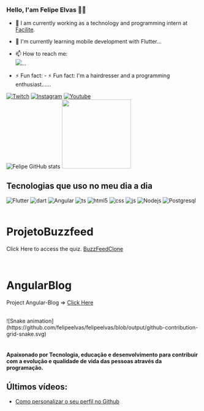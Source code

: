 

### Hello, I'am Felipe Elvas 👋🏼

- 🔭 I am currently working as a technology and programming intern at [Facilite](https://www.facilite.co/).
- 🌱 I'm currently learning mobile development with Flutter...
- 📫 How to reach me: <br> [![](https://img.shields.io/badge/WhatsApp-25D366?style=for-the-badge&logo=whatsapp&logoColor=white)](https://wa.me/message/PRLGMKOFK45MA1)...

- ⚡ Fun fact: - ⚡ Fun fact: I'm a hairdresser and a programming enthusiast......

[![Twitch](https://img.shields.io/badge/Twitch-9146FF?style=for-the-badge&logo=twitch&logoColor=white)](https://dashboard.twitch.tv/u/elvasf/home)
[![Instagram](https://img.shields.io/badge/Instagram-E4405F?style=for-the-badge&logo=instagram&logoColor=white)](https://www.instagram.com/felipe_elvas/)
[![Youtube](https://img.shields.io/badge/YouTube-FF0000?style=for-the-badge&logo=youtube&logoColor=white)](https://www.youtube.com/@felipeelvas)
<br>
![Felipe GitHub stats](https://github-readme-stats.vercel.app/api?username=felipeelvas&show_icons=true&theme=dracula)
<img height="180em" src="https://github-readme-stats.vercel.app/api/top-langs/?username=felipeelvas&layout=compact&langs_count=6&theme=tokyonight"/>


## Tecnologias que uso no meu dia a dia

<div style="display: inline_block">
<img aling="center" alt="Flutter" src="https://img.shields.io/badge/Flutter-02569B?style=for-the-badge&logo=flutter&logoColor=white" />
<img aling="center" alt="dart" src="https://img.shields.io/badge/Dart-0175C2?style=for-the-badge&logo=dart&logoColor=white" />
<img aling="center" alt="Angular" src="https://img.shields.io/badge/Angular-DD0031?style=for-the-badge&logo=angular&logoColor=white" />
<img aling="center" alt="ts" src="https://img.shields.io/badge/TypeScript-007ACC?style=for-the-badge&logo=typescript&logoColor=white" />
<img aling="center" alt="html5" src="https://img.shields.io/badge/HTML5-E34F26?style=for-the-badge&logo=html5&logoColor=white" />
<img aling="center" alt="css" src="https://img.shields.io/badge/CSS-239120?&style=for-the-badge&logo=css3&logoColor=white" />
<img aling="center" alt="js" src="https://img.shields.io/badge/JavaScript-F7DF1E?style=for-the-badge&logo=javascript&logoColor=black" />
<img aling="center" alt="Nodejs" 
src="https://img.shields.io/badge/Node.js-43853D?style=for-the-badge&logo=node.js&logoColor=white" />
<img aling="center" alt="Postgresql" 
src="https://img.shields.io/badge/PostgreSQL-316192?style=for-the-badge&logo=postgresql&logoColor=white" />
</div>

 <br>
 
 # ProjetoBuzzfeed
Click Here to access the quiz. [BuzzFeedClone](https://projeto-buzz-feed-ochre.vercel.app/)

<br>

 # AngularBlog
Project Angular-Blog => [Click Here](https://angular-blog-felipes-projects-8d758913.vercel.app/)

<br>
<div>
![Snake animation](https://github.com/felipeelvas/felipeelvas/blob/output/github-contribution-grid-snake.svg) 
</div>

<br>

#### Apaixonado por Tecnologia, educação e desenvolvimento para contribuir com a evolução e qualidade de vida das pessoas através da programação.

## Últimos vídeos:
- [Como personalizar o seu perfil no Github](https://www.youtube.com/watch?v=cRoBt6AZgjc)<br>
